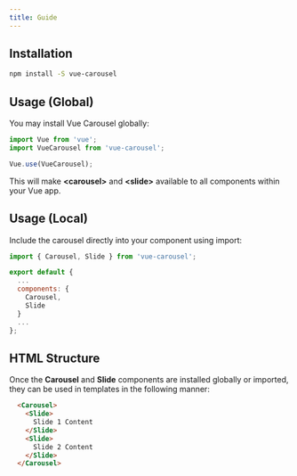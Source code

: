 ```yaml
---
title: Guide
---
```


## Installation

``` bash
npm install -S vue-carousel
```

## Usage (Global)

You may install Vue Carousel globally:

``` js
import Vue from 'vue';
import VueCarousel from 'vue-carousel';

Vue.use(VueCarousel);
```
This will make **&lt;carousel&gt;** and **&lt;slide&gt;** available to all components within your Vue app.

## Usage (Local)

Include the carousel directly into your component using import:

``` js
import { Carousel, Slide } from 'vue-carousel';

export default {
  ...
  components: {
    Carousel,
    Slide
  }
  ...
};
```

## HTML Structure

Once the **Carousel** and **Slide** components are installed globally or imported, they can be used in templates in the following manner:

``` html
  <Carousel>
    <Slide>
      Slide 1 Content
    </Slide>
    <Slide>
      Slide 2 Content
    </Slide>
  </Carousel>
```
